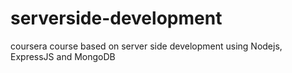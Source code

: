 # serverside-development
coursera course based on server side development using Nodejs, ExpressJS and MongoDB
